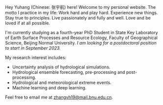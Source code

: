 Hey Yuhang (Chinese: 张宇航) here! Welcome to my personal website. The motto I practice in my life: Work hard and play hard. Experience new things. Stay true to principles. Live passionately and fully and well. Love and be loved if at all possible.


I'm currently studying as a fourth-year PhD Student in State Key Laboratory of Earth Surface Processes and Resource Ecology, Faculty of Geographical Science, Beijing Normal University. *I am looking for a postdoctoral position to start in September 2023.*

My research interest includes:
- Uncertainty analysis of hydrological simulations.
- Hydrological ensemble forecasting, pre-processing and post-processing.
- Hydrological and meteorological extreme events.
- Machine learning and deep learning.


Feel free to email me at [zhangyh19@mail.bnu.edu.cn](mailto:zhangyh19@mail.bnu.edu.cn). 



